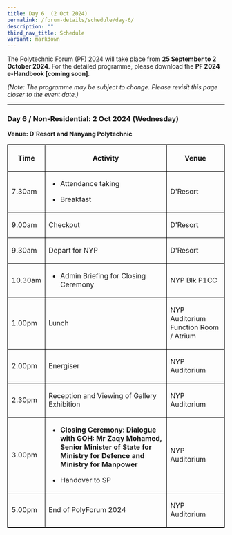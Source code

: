 ```yaml
---
title: Day 6  (2 Oct 2024)
permalink: /forum-details/schedule/day-6/
description: ""
third_nav_title: Schedule
variant: markdown
---
```

<p>The Polytechnic Forum (PF) 2024 will take place from <strong>25 September to 2 October 2024</strong>.
For the detailed programme, please download the <strong>PF 2024 e-Handbook [coming soon]</strong>.</p>
<p><em>(Note: The programme may be subject to change. Please revisit this page closer to the event date.)</em>
</p>
<hr>
<h3><strong>Day 6 / Non-Residential: 2 Oct 2024 (Wednesday)</strong></h3>
<p><strong>Venue: D'Resort and Nanyang Polytechnic</strong>
</p>
<style>
table, th, td {
  border:1px solid black;
}
</style>
<table style="minWidth: 75px">
<colgroup>
<col>
<col>
<col>
</colgroup>
<tbody>
<tr>
<th rowspan="1" colspan="1">
<p>Time</p>
</th>
<th rowspan="1" colspan="1">
<p>Activity</p>
</th>
<th rowspan="1" colspan="1">
<p>Venue</p>
</th>
</tr>
<tr>
<td rowspan="1" colspan="1">
<p>7.30am</p>
</td>
<td rowspan="1" colspan="1">
<ul data-tight="true" class="tight">
<li>
<p>Attendance taking</p>
</li>
<li>
<p>Breakfast</p>
</li>
</ul>
</td>
<td rowspan="1" colspan="1">
<p>D'Resort</p>
</td>
</tr>
<tr>
<td rowspan="1" colspan="1">
<p>9.00am</p>
</td>
<td rowspan="1" colspan="1">
<p>Checkout</p>
</td>
<td rowspan="1" colspan="1">
<p>D'Resort</p>
</td>
</tr>
<tr>
<td rowspan="1" colspan="1">
<p>9.30am</p>
</td>
<td rowspan="1" colspan="1">
<p>Depart for NYP</p>
</td>
<td rowspan="1" colspan="1">
<p>D'Resort</p>
</td>
</tr>
<tr>
<td rowspan="1" colspan="1">
<p>10.30am</p>
</td>
<td rowspan="1" colspan="1">
<ul data-tight="true" class="tight">
<li>
<p>Admin Briefing for Closing Ceremony</p>
</li>
</ul>
</td>
<td rowspan="1" colspan="1">
<p>NYP Blk P1CC</p>
</td>
</tr>
<tr>
<td rowspan="1" colspan="1">
<p>1.00pm</p>
</td>
<td rowspan="1" colspan="1">
<p>Lunch</p>
</td>
<td rowspan="1" colspan="1">
<p>NYP Auditorium Function Room / Atrium</p>
</td>
</tr>
<tr>
<td rowspan="1" colspan="1">
<p>2.00pm</p>
</td>
<td rowspan="1" colspan="1">
<p>Energiser</p>
</td>
<td rowspan="1" colspan="1">
<p>NYP Auditorium</p>
</td>
</tr>
<tr>
<td rowspan="1" colspan="1">
<p>2.30pm</p>
</td>
<td rowspan="1" colspan="1">
<p>Reception and Viewing&nbsp;of Gallery Exhibition</p>
</td>
<td rowspan="1" colspan="1">
<p>NYP Auditorium</p>
</td>
</tr>
<tr>
<td rowspan="1" colspan="1">
<p>3.00pm</p>
</td>
<td rowspan="1" colspan="1">
<ul data-tight="true" class="tight">
<li>
<p><strong>Closing Ceremony: Dialogue with GOH: Mr Zaqy Mohamed, Senior Minister of State for Ministry for Defence and Ministry for Manpower</strong>
</p>
</li>
<li>
<p>Handover to SP
<br>
</p>
</li>
</ul>
</td>
<td rowspan="1" colspan="1">
<p>NYP Auditorium</p>
</td>
</tr>
<tr>
<td rowspan="1" colspan="1">
<p>5.00pm</p>
</td>
<td rowspan="1" colspan="1">
<p>End of PolyForum 2024</p>
</td>
<td rowspan="1" colspan="1">
<p>NYP Auditorium</p>
</td>
</tr>
</tbody>
</table>
<p></p>